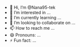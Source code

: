 - 👋 Hi, I’m @Nana95-tek
- 👀 I’m interested in ...
- 🌱 I’m currently learning ...
- 💞️ I’m looking to collaborate on ...
- 📫 How to reach me ...
- 😄 Pronouns: ...
- ⚡ Fun fact: ...

<!---
Nana95-tek/Nana95-tek is a ✨ special ✨ repository because its `README.md` (this file) appears on your GitHub profile.
You can click the Preview link to take a look at your changes.
--->
